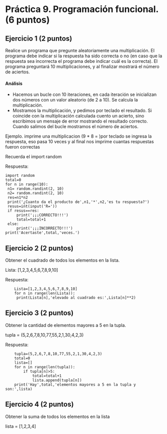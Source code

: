 # Práctica 9. Programación funcional. (6 puntos)
## Ejercicio 1 (2 puntos)
Realice un programa que pregunte aleatoriamente una multiplicación. El programa
debe indicar si la respuesta ha sido correcta o no (en caso que la respuesta sea
incorrecta el programa debe indicar cuál es la correcta). El programa preguntará
10 multiplicaciones, y al finalizar mostrará el número de aciertos.

#### Análisis
* Hacemos un bucle con 10 iteraciones, en cada iteración se inicializan dos
números con un valor aleatorio (de 2 a 10). Se calcula la multiplicación.
* Mostramos la multiplicación, y pedimos por teclado el resultado. Si
coincide con la multiplicación calculada cuento un acierto, sino escribimos un
mensaje de error mostrando el resultado correcto. Cuando salimos del bucle
mostramos el número de aciertos.

Ejemplo. imprime una multiplicacion (9 * 8 =  )por teclado se ingresa la respuesta, eso pasa 10 veces y al final nos imprime cuantas respuestas fueron correctas

Recuerda el import random

Respuesta:

    import random
    total=0
    for n in range(10):
     n1= random.randint(2, 10)
     n2= random.randint(2, 10)
     res=n1*n2
     print('¿Cuanto da el producto de',n1,'*',n2,'es tu respuesta?')
     resus=int(input('R='))
     if resus==res:
         print('¡¡¡CORRECTO!!!')
         total=total+1
     else:    
         print('¡¡¡INCORRECTO!!!')
    print('Acertaste',total,'veces.') 

## Ejercicio 2 (2 puntos)
Obtener el cuadrado de todos los elementos en la lista.

Lista: [1,2,3,4,5,6,7,8,9,10]

Respuesta:

        Lista=[1,2,3,4,5,6,7,8,9,10]
        for n in range(len(Lista)):
         print(Lista[n],'elevado al cuadrado es:',Lista[n]**2)

## Ejercicio 3 (2 puntos)
Obtener la cantidad de elementos mayores a 5 en la tupla.

tupla = (5,2,6,7,8,10,77,55,2,1,30,4,2,3)

Respuesta:

        tupla=(5,2,6,7,8,10,77,55,2,1,30,4,2,3)
        total=0
        lista=[]
        for n in range(len(tupla)):
            if tupla[n]>5:
                total=total+1
                lista.append(tupla[n])
        print('Hay',total,'elementos mayores a 5 en la tupla y son:',lista)

## Ejercicio 4 (2 puntos)
Obtener la suma de todos los elementos en la lista

lista = [1,2,3,4]
